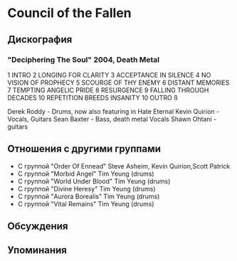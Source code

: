 # Council of the Fallen



## Дискография

### "Deciphering The Soul" 2004, Death Metal

1 INTRO 
2 LONGING FOR CLARITY 
3 ACCEPTANCE IN SILENCE 
4 NO VISION OF PROPHECY 
5 SCOURGE OF THY ENEMY 
6 DISTANT MEMORIES 
7 TEMPTING ANGELIC PRIDE 
8 RESURGENCE 
9 FALLING THROUGH DECADES 
10 REPETITION BREEDS INSANITY 
10 OUTRO &#223; 


Derek Roddy - Drums, now also featuring in Hate Eternal
Kevin Quirion - Vocals, Guitars
Sean Baxter - Bass, death metal Vocals
Shawn Ohtani - guitars


## Отношения с другими группами

* C группой "Order Of Ennead" Steve Asheim, Kevin Quirion,Scott Patrick
* C группой "Morbid Angel" Tim Yeung (drums)
* C группой "World Under Blood" Tim Yeung (drums)
* C группой "Divine Heresy" Tim Yeung (drums)
* C группой "Aurora Borealis" Tim Yeung (drums)
* C группой "Vital Remains" Tim Yeung (drums)

## Обсуждения


## Упоминания

